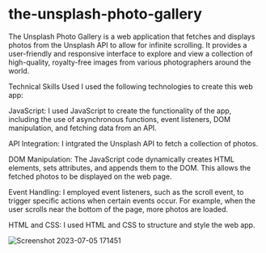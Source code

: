 # the-unsplash-photo-gallery
The Unsplash Photo Gallery is a web application that fetches and displays photos from the Unsplash API  to allow for infinite scrolling. It provides a user-friendly and responsive interface to explore and view a collection of high-quality, royalty-free images from various photographers around the world.

Technical Skills Used
I used the following technologies to create this web app:

JavaScript: I used JavaScript to create the functionality of the app, including the use of asynchronous functions, event listeners, DOM manipulation, and fetching data from an API.

API Integration: I intgrated the Unsplash API to fetch a collection of photos. 

DOM Manipulation: The JavaScript code dynamically creates HTML elements, sets attributes, and appends them to the DOM. This allows the fetched photos to be displayed on the web page.

Event Handling: I employed event listeners, such as the scroll event, to trigger specific actions when certain events occur. For example, when the user scrolls near the bottom of the page, more photos are loaded.

HTML and CSS: I used  HTML and CSS to structure and style the web app.



![Screenshot 2023-07-05 171451](https://github.com/moayyadsaleh/the-unsplash-photo-gallery/assets/137034202/7b74291d-faa0-4e6e-9d30-2788f3bdb241)
